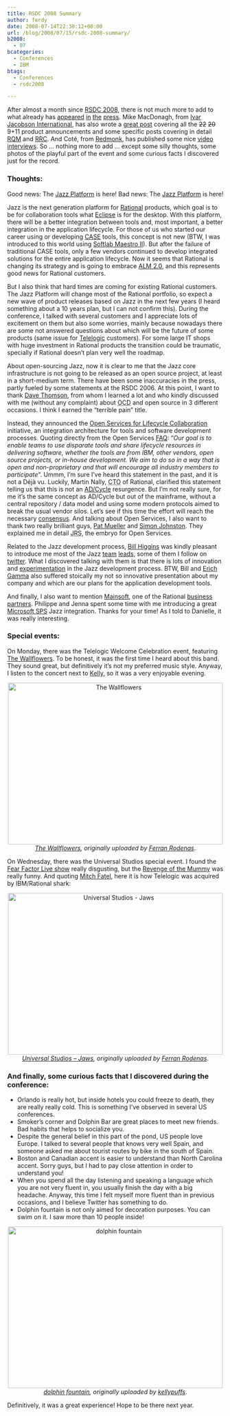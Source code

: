 ```yaml
---
title: RSDC 2008 Summary
author: ferdy
date: 2008-07-14T22:30:12+00:00
url: /blog/2008/07/15/rsdc-2008-summary/
b2008:
  - 07
bcategories:
  - Conferences
  - IBM
btags:
  - Conferences
  - rsdc2008

---
```

After almost a month since [RSDC 2008][1], there is not much more to add to what already has [appeared][2] [in][3] [the][4] [press][5]. Mike MacDonagh, from [Ivar Jacobson International][6], has also wrote a [great post][7] covering all the <del datetime="2008-06-30T22:00:38+00:00">22</del> <del datetime="2008-06-30T22:00:38+00:00">20</del> 9+11 product announcements and some specific posts covering in detail [RQM][8] and [RRC][9]. And Cot&eacute;, from [Redmonk][10], has published some nice [video interviews][11]. So &#8230; nothing more to add &#8230; except some silly thoughts, some photos of the playful part of the event and some curious facts I discovered just for the record.

### Thoughts:

Good news: The [Jazz Platform][12] is here! Bad news: The [Jazz Platform][13] is here!

Jazz is the next generation platform for [Rational][14] products, which goal is to be for collaboration tools what [Eclipse][15] is for the desktop. With this platform, there will be a better integration between tools and, most important, a better integration in the application lifecycle. For those of us who started our career using or developing [CASE][16] tools, this concept is not new (BTW, I was introduced to this world using [Softlab Maestro II][17]). But after the failure of traditional CASE tools, only a few vendors continued to develop integrated solutions for the entire application lifecycle. Now it seems that Rational is changing its strategy and is going to embrace [ALM 2.0][18], and this represents good news for Rational customers.

But I also think that hard times are coming for existing Rational customers. The Jazz Platform will change most of the Rational portfolio, so expect a new wave of product releases based on Jazz in the next few years (I heard something about a 10 years plan, but I can not confirm this). During the conference, I talked with several customers and I appreciate lots of excitement on them but also some worries, mainly because nowadays there are some not answered questions about which will be the future of some products (same issue for [Telelogic][19] customers). For some large IT shops with huge investment in Rational products the transition could be traumatic, specially if Rational doesn&#8217;t plan very well the roadmap.

About open-sourcing Jazz, now it is clear to me that the Jazz core infrastructure is not going to be released as an open source project, at least in a short-medium term. There have been some inaccuracies in the press, partly fueled by some statements at the RSDC 2006. At this point, I want to thank [Dave Thomson][20], from whom I learned a lot and who kindly discussed with me (without any complaint) about <acronym title="Open Commercial Development">OCD</acronym> and open source in 3 different occasions. I think I earned the &#8220;terrible pain&#8221; title.

Instead, they announced the [Open Services for Lifecycle Collaboration][21] initiative, an integration architecture for tools and software development processes. Quoting directly from the Open Services [FAQ][22]: &#8220;_Our goal is to enable teams to use disparate tools and share lifecycle resources in delivering software, whether the tools are from IBM, other vendors, open source projects, or in-house development. We aim to do so in a way that is open and non-proprietary and that will encourage all industry members to participate_&#8220;. Ummm, I&#8217;m sure I&#8217;ve heard this statement in the past, and it is not a D&eacute;j&agrave; vu. Luckily, Martin Nally, <acronym title="Chief Technology Officer">CTO</acronym> of Rational, clarified this statement telling us that this is not an [AD/Cycle][23] resurgence. But I&#8217;m not really sure, for me it&#8217;s the same concept as AD/Cycle but out of the mainframe, without a central repository / data model and using some modern protocols aimed to break the usual vendor silos. Let&#8217;s see if this time the effort will reach the necessary [consensus][24]. And talking about Open Services, I also want to thank two really brilliant guys, [Pat Mueller][25] and [Simon Johnston][26]. They explained me in detail <acronym title="Jazz REST Services">JRS</acronym>, the embryo for Open Services.

Related to the Jazz development process, [Bill Higgins][27] was kindly pleasant to introduce me most of the Jazz [team][28] [leads][29], some of them I follow on [twitter][30]. What I discovered talking with them is that there is lots of innovation and [experimentation][31] in the Jazz development process. BTW, Bill and [Erich Gamma][32] also suffered stoically my not so innovative presentation about my company and which are our plans for the application development tools.

And finally, I also want to mention [Mainsoft][33], one of the Rational [business partners][34]. Philippe and Jenna spent some time with me introducing a great [Microsoft SPS][35] Jazz integration. Thanks for your time! As I told to Danielle, it was really interesting.

### Special events:

On Monday, there was the Telelogic Welcome Celebration event, featuring [The Wallflowers][36]. To be honest, it was the first time I heard about this band. They sound great, but definitively it&#8217;s not my preferred music style. Anyway, I listen to the concert next to [Kelly][37], so it was a very enjoyable evening.

<center>
  <a href="http://www.flickr.com/photos/ferranrodenas/2547380452/" title="The Wallflowers by Ferran Rodenas, on Flickr"><img src="http://farm4.static.flickr.com/3039/2547380452_711903f83a.jpg" width="500" height="375" alt="The Wallflowers" /></a><br /><span class="flickr-caption"><i><a href="http://www.flickr.com/photos/ferranrodenas/2547380452/">The Wallflowers</a>, originally uploaded by <a href="http://www.flickr.com/people/ferranrodenas/">Ferran Rodenas</a></i>.</span>
</center>

On Wednesday, there was the Universal Studios special event. I found the [Fear Factor Live show][38] really disgusting, but the [Revenge of the Mummy][39] was really funny. And quoting [Mitch Fatel][40], here it is how Telelogic was acquired by IBM/Rational shark:

<center>
  <a href="http://www.flickr.com/photos/ferranrodenas/2555883191/" title="Universal Studios - Jaws by Ferran Rodenas, on Flickr"><img src="http://farm4.static.flickr.com/3087/2555883191_062be1ac37.jpg" width="500" height="375" alt="Universal Studios - Jaws" /></a><br /><span class="flickr-caption"><i><a href="http://www.flickr.com/photos/ferranrodenas/2555883191/">Universal Studios &#8211; Jaws</a>, originally uploaded by <a href="http://www.flickr.com/people/ferranrodenas/">Ferran Rodenas</a></i>.</span>
</center>

### And finally, some curious facts that I discovered during the conference:

  * Orlando is really hot, but inside hotels you could freeze to death, they are really really cold. This is something I&#8217;ve observed in several US conferences.
  * Smoker&#8217;s corner and Dolphin Bar are great places to meet new friends. Bad habits that helps to socialize you.
  * Despite the general belief in this part of the pond, US people love Europe. I talked to several people that knows very well Spain, and someone asked me about tourist routes by bike in the south of Spain.
  * Boston and Canadian accent is easier to understand than North Carolina accent. Sorry guys, but I had to pay close attention in order to understand you!
  * When you spend all the day listening and speaking a language which you are not very fluent in, you usually finish the day with a big headache. Anyway, this time I felt myself more fluent than in previous occasions, and I believe Twitter has something to do.
  * Dolphin fountain is not only aimed for decoration purposes. You can swim on it. I saw more than 10 people inside!

<center>
  <a href="http://www.flickr.com/photos/kellypuffs/2542577325/" title="dolphin fountain by kellypuffs, on Flickr"><img src="http://farm3.static.flickr.com/2230/2542577325_91ff0c8577.jpg" width="500" height="375" alt="dolphin fountain" /></a><br /><span class="flickr-caption"><i><a href="http://www.flickr.com/photos/kellypuffs/2542577325/">dolphin fountain</a>, originally uploaded by <a href="http://www.flickr.com/people/kellypuffs/">kellypuffs</a></i>.</span>
</center>

Definitively, it was a great experience! Hope to be there next year.

 [1]: http://www.ibm.com/developerworks/spaces/rsdc?open?ca=drs-tp2408
 [2]: http://www.pcworld.com/businesscenter/article/146544/ibm_reveals_jazz_product_launch_wave.html
 [3]: http://www.eweek.com/c/a/Application-Development/IBM-Gets-Jazzy-with-Web-20/
 [4]: http://www.adtmag.com/article.aspx?id=22696
 [5]: http://www.idevnews.com/IntegrationNews.asp?ID=654
 [6]: http://www.ivarjacobson.com/
 [7]: http://mikemacd.wordpress.com/2008/06/12/when-can-you-get-jazz-rational-tools/
 [8]: http://mikemacd.wordpress.com/2008/07/11/first-look-ibm-rational-quality-manager/
 [9]: http://mikemacd.wordpress.com/2008/07/04/first-look-ibm-rational-requirements-composer/
 [10]: http://redmonk.com/
 [11]: http://www.redmonk.com/cote/topic/podcasts/redmonktv/
 [12]: http://jazz.net
 [13]: http://www-306.ibm.com/software/rational/jazz/
 [14]: http://www-306.ibm.com/software/rational/
 [15]: http://www.eclipse.org/
 [16]: http://en.wikipedia.org/wiki/Computer-aided_software_engineering
 [17]: http://www.byte.com/art/9705/sec17/art3.htm
 [18]: http://searchsoftwarequality.techtarget.com/news/article/0,289142,sid92_gci1259517,00.html
 [19]: http://www.telelogic.com/
 [20]: http://java.sys-con.com/author/3418Thomson.htm
 [21]: https://jazz.net/open-services/
 [22]: http://jazz.net/open-services/faq.jsp
 [23]: http://www.rodenas.org/blog/2006/12/12/ibm-application-development-cycle-adcycle/
 [24]: http://www.eweek.com/c/a/Application-Development/IBM-to-Microsoft-Lets-Do-it-Again/
 [25]: http://pmuellr.blogspot.com/
 [26]: http://www-03.ibm.com/developerworks/blogs/page/johnston
 [27]: http://billhiggins.us/weblog/
 [28]: https://jazz.net/blog/index.php/2008/06/05/rational-software-development-conference-2008-wednesday/
 [29]: https://jazz.net/blog/index.php/2008/06/04/rational-software-development-conference-2008-tuesday/
 [30]: http://twitter.com/
 [31]: https://jazz.net/blog/index.php/2008/02/15/a-brief-history-of-the-jazz-server-interface-our-journey-from-a-j2ee-server-towards-a-restful-server/
 [32]: http://en.wikipedia.org/wiki/Erich_Gamma
 [33]: http://www.mainsoft.com/
 [34]: https://jazz.net/community/ensemble/index.jsp
 [35]: http://www.microsoft.com/Sharepoint/default.mspx
 [36]: http://www.wallflowers.com/
 [37]: http://kellypuffs.wordpress.com/
 [38]: http://www.universalorlando.com/theme-parks/universal-studios-orlando/attractions/fear-factor-live.html
 [39]: http://www.universalorlando.com/theme-parks/universal-studios-orlando/attractions/revenge-of-mummy-roller-coaster.html
 [40]: http://www.mitchfatel.com/